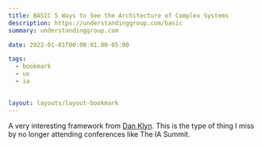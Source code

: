 ```yaml
---
title: BASIC 5 Ways to See the Architecture of Complex Systems
description: https://understandinggroup.com/basic
summary: understandinggroup.com

date: 2022-01-01T00:00:01.00-05:00

tags:
  - bookmark
  - ux
  - ia
  

layout: layouts/layout-bookmark
---
```

A very interesting framework from <a href="http://wildlyappropriate.com" title="personal blog" rel="colleague met">Dan Klyn</a>. This is the type of thing I miss by no longer attending conferences like The IA Summit.
